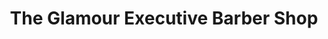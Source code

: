 ---
title: "The Glamour Executive Barber Shop"
url: /kiambu/the-glamour-executive-barber-shop/
shop: Kosmetik
---